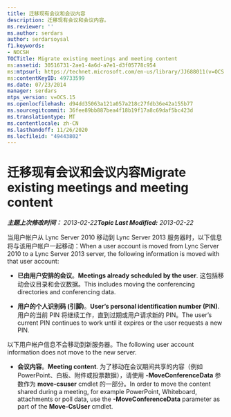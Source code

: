 ```yaml
---
title: 迁移现有会议和会议内容
description: 迁移现有会议和会议内容。
ms.reviewer: ''
ms.author: serdars
author: serdarsoysal
f1.keywords:
- NOCSH
TOCTitle: Migrate existing meetings and meeting content
ms:assetid: 30516731-2ae1-4a6d-a7e1-d3f05778c954
ms:mtpsurl: https://technet.microsoft.com/en-us/library/JJ688011(v=OCS.15)
ms:contentKeyID: 49733599
ms.date: 07/23/2014
manager: serdars
mtps_version: v=OCS.15
ms.openlocfilehash: d94dd35063a121a057a218c27fdb36e42a155b77
ms.sourcegitcommit: 36fee89bb887bea4f18b19f17a8c69daf5bc423d
ms.translationtype: MT
ms.contentlocale: zh-CN
ms.lasthandoff: 11/26/2020
ms.locfileid: "49443802"
---
```

# <a name="migrate-existing-meetings-and-meeting-content"></a><span data-ttu-id="6f1b7-103">迁移现有会议和会议内容</span><span class="sxs-lookup"><span data-stu-id="6f1b7-103">Migrate existing meetings and meeting content</span></span>

<div data-xmlns="http://www.w3.org/1999/xhtml">

<div class="topic" data-xmlns="http://www.w3.org/1999/xhtml" data-msxsl="urn:schemas-microsoft-com:xslt" data-cs="https://msdn.microsoft.com/">

<div data-asp="https://msdn2.microsoft.com/asp">



</div>

<div id="mainSection">

<div id="mainBody"><span data-ttu-id="6f1b7-104">

<span> </span></span><span class="sxs-lookup"><span data-stu-id="6f1b7-104">

<span> </span></span></span>

<span data-ttu-id="6f1b7-105">_**主题上次修改时间：** 2013-02-22_</span><span class="sxs-lookup"><span data-stu-id="6f1b7-105">_**Topic Last Modified:** 2013-02-22_</span></span>

<span data-ttu-id="6f1b7-106">当用户帐户从 Lync Server 2010 移动到 Lync Server 2013 服务器时，以下信息将与该用户帐户一起移动：</span><span class="sxs-lookup"><span data-stu-id="6f1b7-106">When a user account is moved from Lync Server 2010 to a Lync Server 2013 server, the following information is moved with that user account:</span></span>

  - <span data-ttu-id="6f1b7-107">**已由用户安排的会议**。</span><span class="sxs-lookup"><span data-stu-id="6f1b7-107">**Meetings already scheduled by the user**.</span></span> <span data-ttu-id="6f1b7-108">这包括移动会议目录和会议数据。</span><span class="sxs-lookup"><span data-stu-id="6f1b7-108">This includes moving the conferencing directories and conferencing data.</span></span>

  - <span data-ttu-id="6f1b7-109">**用户的个人识别码 (引脚)**。</span><span class="sxs-lookup"><span data-stu-id="6f1b7-109">**User’s personal identification number (PIN)**.</span></span> <span data-ttu-id="6f1b7-110">用户的当前 PIN 将继续工作，直到过期或用户请求新的 PIN。</span><span class="sxs-lookup"><span data-stu-id="6f1b7-110">The user’s current PIN continues to work until it expires or the user requests a new PIN.</span></span>

<span data-ttu-id="6f1b7-111">以下用户帐户信息不会移动到新服务器。</span><span class="sxs-lookup"><span data-stu-id="6f1b7-111">The following user account information does not move to the new server.</span></span>

  - <span data-ttu-id="6f1b7-112">**会议内容**。</span><span class="sxs-lookup"><span data-stu-id="6f1b7-112">**Meeting content**.</span></span> <span data-ttu-id="6f1b7-113">为了移动在会议期间共享的内容（例如 PowerPoint、白板、附件或投票数据），请使用 **-MoveConferenceData** 参数作为 **move-csuser** cmdlet 的一部分。</span><span class="sxs-lookup"><span data-stu-id="6f1b7-113">In order to move the content shared during a meeting, for example PowerPoint, Whiteboard, attachments or poll data, use the **-MoveConferenceData** parameter as part of the **Move-CsUser** cmdlet.</span></span>

<span data-ttu-id="6f1b7-114"></div>

<span> </span>

</div>

</div>

</span><span class="sxs-lookup"><span data-stu-id="6f1b7-114"></div>

<span> </span>

</div>

</div>

</span></span></div>

